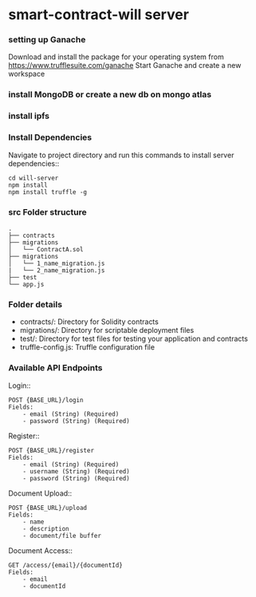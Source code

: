 # smart-contract-will server


### setting up Ganache

Download and install the package for your operating system from https://www.trufflesuite.com/ganache
Start Ganache and create a new workspace

### install MongoDB or create a new db on mongo atlas

### install ipfs

### Install Dependencies

Navigate to project directory and run this commands to install server dependencies::

    cd will-server
    npm install
    npm install truffle -g

### src Folder structure
```
.
├── contracts
├── migrations
│   └── ContractA.sol
├── migrations
│   └── 1_name_migration.js
|   └── 2_name_migration.js
├── test
└── app.js
```

### Folder details
- contracts/: Directory for Solidity contracts
- migrations/: Directory for scriptable deployment files
- test/: Directory for test files for testing your application and contracts
- truffle-config.js: Truffle configuration file


### Available API Endpoints

Login::

    POST {BASE_URL}/login
    Fields: 
        - email (String) (Required)
        - password (String) (Required)

Register::

    POST {BASE_URL}/register
    Fields: 
        - email (String) (Required)
        - username (String) (Required)
        - password (String) (Required)

Document Upload::

    POST {BASE_URL}/upload
    Fields: 
        - name
        - description
        - document/file buffer

Document Access::

    GET /access/{email}/{documentId}
    Fields: 
        - email
        - documentId

